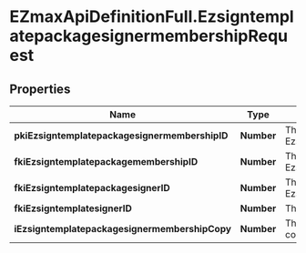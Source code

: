 # EZmaxApiDefinitionFull.EzsigntemplatepackagesignermembershipRequest

## Properties

Name | Type | Description | Notes
------------ | ------------- | ------------- | -------------
**pkiEzsigntemplatepackagesignermembershipID** | **Number** | The unique ID of the Ezsigntemplatepackagesignermembership | [optional] 
**fkiEzsigntemplatepackagemembershipID** | **Number** | The unique ID of the Ezsigntemplatepackagemembership | 
**fkiEzsigntemplatepackagesignerID** | **Number** | The unique ID of the Ezsigntemplatepackagesigner | 
**fkiEzsigntemplatesignerID** | **Number** | The unique ID of the Ezsigntemplatesigner | 
**iEzsigntemplatepackagesignermembershipCopy** | **Number** | The Copy number in case of multiple copies. | [optional] 


